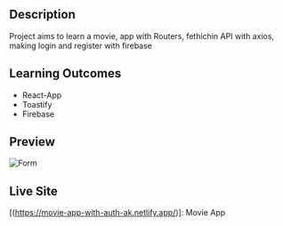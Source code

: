 

## Description
Project aims to learn a movie, app with Routers, fethichin API with axios, making login and register with firebase

## Learning Outcomes

<ul>
<li>
React-App

</li>
<li>
Toastify
</li>
<li>
Firebase
</li>


</ul>

   
## Preview


![Form](MovieApp.gif)

## Live Site

[(https://movie-app-with-auth-ak.netlify.app/)]: Movie App
